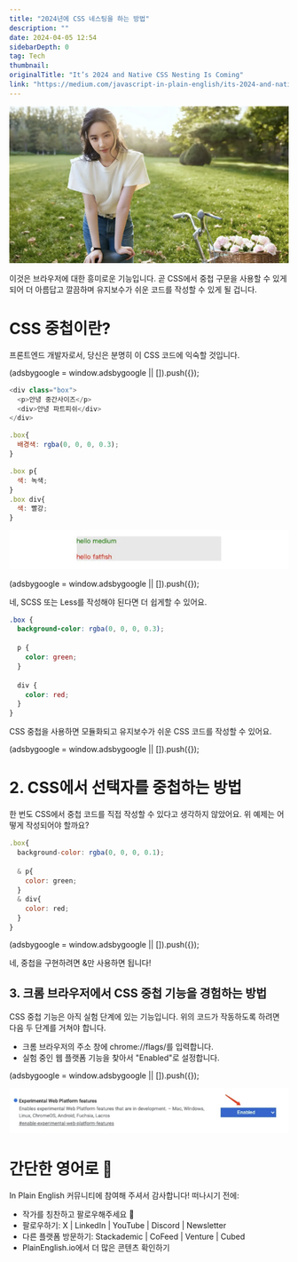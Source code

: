 ```yaml
---
title: "2024년에 CSS 네스팅을 하는 방법"
description: ""
date: 2024-04-05 12:54
sidebarDepth: 0
tag: Tech
thumbnail: 
originalTitle: "It’s 2024 and Native CSS Nesting Is Coming"
link: "https://medium.com/javascript-in-plain-english/its-2024-and-native-css-nesting-is-coming-33f844ce95cd"
---
```



![이미지](./img/Its2024andNativeCSSNestingIsComing_0.png)

이것은 브라우저에 대한 흥미로운 기능입니다. 곧 CSS에서 중첩 구문을 사용할 수 있게 되어 더 아름답고 깔끔하며 유지보수가 쉬운 코드를 작성할 수 있게 될 겁니다.

# CSS 중첩이란?

프론트엔드 개발자로서, 당신은 분명히 이 CSS 코드에 익숙할 것입니다.

<!-- ui-log 수평형 -->
<ins class="adsbygoogle"
  style="display:block"
  data-ad-client="ca-pub-4877378276818686"
  data-ad-slot="9743150776"
  data-ad-format="auto"
  data-full-width-responsive="true"></ins>
<component is="script">
(adsbygoogle = window.adsbygoogle || []).push({});
</component>

```js
<div class="box">
  <p>안녕 중간사이즈</p>
  <div>안녕 파트피쉬</div>
</div>
```

```js
.box{
  배경색: rgba(0, 0, 0, 0.3);
}
```

```js
.box p{
  색: 녹색;
}
.box div{
  색: 빨강;
}
```

![그림](./img/Its2024andNativeCSSNestingIsComing_1.png)

<!-- ui-log 수평형 -->
<ins class="adsbygoogle"
  style="display:block"
  data-ad-client="ca-pub-4877378276818686"
  data-ad-slot="9743150776"
  data-ad-format="auto"
  data-full-width-responsive="true"></ins>
<component is="script">
(adsbygoogle = window.adsbygoogle || []).push({});
</component>

네, SCSS 또는 Less를 작성해야 된다면 더 쉽게할 수 있어요.

```scss
.box {
  background-color: rgba(0, 0, 0, 0.3);

  p {
    color: green;
  }

  div {
    color: red;
  }
}
```

CSS 중첩을 사용하면 모듈화되고 유지보수가 쉬운 CSS 코드를 작성할 수 있어요.

<!-- ui-log 수평형 -->
<ins class="adsbygoogle"
  style="display:block"
  data-ad-client="ca-pub-4877378276818686"
  data-ad-slot="9743150776"
  data-ad-format="auto"
  data-full-width-responsive="true"></ins>
<component is="script">
(adsbygoogle = window.adsbygoogle || []).push({});
</component>

# 2. CSS에서 선택자를 중첩하는 방법

한 번도 CSS에서 중첩 코드를 직접 작성할 수 있다고 생각하지 않았어요. 위 예제는 어떻게 작성되어야 할까요?

```js
.box{
  background-color: rgba(0, 0, 0, 0.1);

  & p{
    color: green;
  }
  & div{
    color: red;
  }
}
```

<!-- ui-log 수평형 -->
<ins class="adsbygoogle"
  style="display:block"
  data-ad-client="ca-pub-4877378276818686"
  data-ad-slot="9743150776"
  data-ad-format="auto"
  data-full-width-responsive="true"></ins>
<component is="script">
(adsbygoogle = window.adsbygoogle || []).push({});
</component>

네, 중첩을 구현하려면 &만 사용하면 됩니다!

## 3. 크롬 브라우저에서 CSS 중첩 기능을 경험하는 방법

CSS 중첩 기능은 아직 실험 단계에 있는 기능입니다. 위의 코드가 작동하도록 하려면 다음 두 단계를 거쳐야 합니다.

- 크롬 브라우저의 주소 창에 chrome://flags/를 입력합니다.
- 실험 중인 웹 플랫폼 기능을 찾아서 "Enabled"로 설정합니다.

<!-- ui-log 수평형 -->
<ins class="adsbygoogle"
  style="display:block"
  data-ad-client="ca-pub-4877378276818686"
  data-ad-slot="9743150776"
  data-ad-format="auto"
  data-full-width-responsive="true"></ins>
<component is="script">
(adsbygoogle = window.adsbygoogle || []).push({});
</component>

![이미지](./img/Its2024andNativeCSSNestingIsComing_2.png)

# 간단한 영어로 🚀

In Plain English 커뮤니티에 참여해 주셔서 감사합니다! 떠나시기 전에:

- 작가를 칭찬하고 팔로우해주세요 ️👏️️
- 팔로우하기: X | LinkedIn | YouTube | Discord | Newsletter
- 다른 플랫폼 방문하기: Stackademic | CoFeed | Venture | Cubed
- PlainEnglish.io에서 더 많은 콘텐츠 확인하기